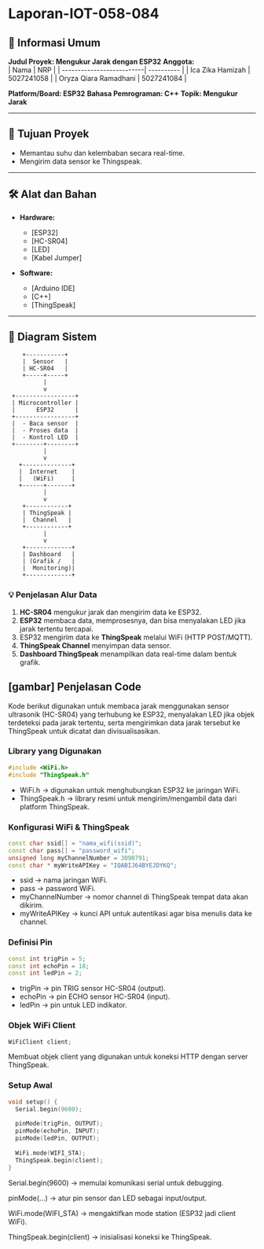 # Laporan-IOT-058-084

## 📌 Informasi Umum
**Judul Proyek: Mengukur Jarak dengan ESP32**
**Anggota:**  
| Nama                      | NRP        |
| --------------------------| ---------- |
| Ica Zika Hamizah          | 5027241058 |
| Oryza Qiara Ramadhani     | 5027241084 |

**Platform/Board: ESP32**
**Bahasa Pemrograman: C++** 
**Topik: Mengukur Jarak**

---

## 🎯 Tujuan Proyek
- Memantau suhu dan kelembaban secara real-time.  
- Mengirim data sensor ke Thingspeak. 

---

## 🛠️ Alat dan Bahan
- **Hardware:**   
  - [ESP32]  
  - [HC-SR04] 
  - [LED]  
  - [Kabel Jumper]  

- **Software:**  
  - [Arduino IDE]  
  - [C++]  
  - [ThingSpeak]  

---

## 📐 Diagram Sistem
```text
    +-----------+
    |  Sensor   |
    | HC-SR04   |
    +-----+-----+
          |
          v
 +-----------------+
 | Microcontroller |
 |      ESP32      |
 +-----------------+
 |  - Baca sensor  |
 |  - Proses data  |
 |  - Kontrol LED  |
 +--------+--------+
          |
          v
   +--------------+
   |  Internet    |
   |   (WiFi)     |
   +------+-------+
          |
          v
    +------------+
    | ThingSpeak |
    |  Channel   |
    +------------+
          |
          v
    +-------------+
    | Dashboard   |
    | (Grafik /   |
    |  Monitoring)|
    +-------------+
```
### 💡 Penjelasan Alur Data
1. **HC-SR04** mengukur jarak dan mengirim data ke ESP32.  
2. **ESP32** membaca data, memprosesnya, dan bisa menyalakan LED jika jarak tertentu tercapai.  
3. ESP32 mengirim data ke **ThingSpeak** melalui WiFi (HTTP POST/MQTT).  
4. **ThingSpeak Channel** menyimpan data sensor.  
5. **Dashboard ThingSpeak** menampilkan data real-time dalam bentuk grafik.  

## [gambar] Penjelasan Code

Kode berikut digunakan untuk membaca jarak menggunakan sensor ultrasonik (HC-SR04) yang terhubung ke ESP32, menyalakan LED jika objek terdeteksi pada jarak tertentu, serta mengirimkan data jarak tersebut ke ThingSpeak untuk dicatat dan divisualisasikan.

### Library yang Digunakan
```cpp
#include <WiFi.h>
#include "ThingSpeak.h" 
```
- WiFi.h → digunakan untuk menghubungkan ESP32 ke jaringan WiFi.
- ThingSpeak.h → library resmi untuk mengirim/mengambil data dari platform ThingSpeak.

### Konfigurasi WiFi & ThingSpeak
```cpp
const char ssid[] = "nama_wifi(ssid)";
const char pass[] = "password_wifi";
unsigned long myChannelNumber = 3098791;
const char * myWriteAPIKey = "IQABIJ64BYEJDYKQ";
```
- ssid → nama jaringan WiFi.
- pass → password WiFi.
- myChannelNumber → nomor channel di ThingSpeak tempat data akan dikirim.
- myWriteAPIKey → kunci API untuk autentikasi agar bisa menulis data ke channel.

### Definisi Pin
``` cpp
const int trigPin = 5;
const int echoPin = 18;
const int ledPin = 2;
```
- trigPin → pin TRIG sensor HC-SR04 (output).
- echoPin → pin ECHO sensor HC-SR04 (input).
- ledPin → pin untuk LED indikator.

### Objek WiFi Client
``` cpp
WiFiClient client;
```
Membuat objek client yang digunakan untuk koneksi HTTP dengan server ThingSpeak.

### Setup Awal
```cpp
void setup() {
  Serial.begin(9600);
  
  pinMode(trigPin, OUTPUT);
  pinMode(echoPin, INPUT);
  pinMode(ledPin, OUTPUT);
  
  WiFi.mode(WIFI_STA);
  ThingSpeak.begin(client); 
}
```

Serial.begin(9600) → memulai komunikasi serial untuk debugging.

pinMode(...) → atur pin sensor dan LED sebagai input/output.

WiFi.mode(WIFI_STA) → mengaktifkan mode station (ESP32 jadi client WiFi).

ThingSpeak.begin(client) → inisialisasi koneksi ke ThingSpeak.

